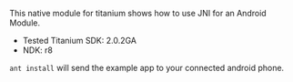 This native module for titanium shows how to use JNI for an Android Module.

* Tested Titanium SDK: 2.0.2GA
* NDK: r8

`ant install` will send the example app to your connected android phone.
